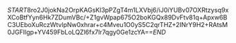$START$8ro2J0jokNa2OrpKAGsKl3pPZgT4m1LXVbj6/iJ0iYUBv07OXRtzysq9xXCoBtfYyn6Hk7ZDumVBc/+Z1gvWpap675O2boKGQx89DvFtv81q+Apxw6BC3UEboXuRczWtvlpNw0xhrar+c4Mveu1O0yS5C2qrTHZ+2INrY9H2+RAtsM0JGFIlgp+YV459FbLoLQZl6fx7lr7qgy0Ge1zcYA==$END$